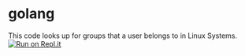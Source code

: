 # golang
This code looks up for groups that a user belongs to in Linux Systems.
[![Run on Repl.it](https://repl.it/badge/github/batpar/golang)](https://repl.it/github/batpar/golang)